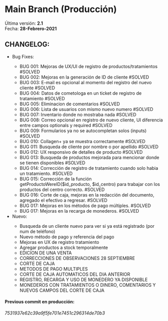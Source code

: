 # Main Branch (Producción)
Última versión: <b>2.1</b><br>
Fecha: <b>28-Febrero-2021</b><br>

<h2>CHANGELOG:</h2>
<ul>
  <li>Bug Fixes:</li>
    <ul>
      <li>BUG 001: Mejoras de UX/UI de registro de productos/tratamientos #SOLVED</li>
      <li>BUG 002: Mejoras en la generación de ID de cliente #SOLVED</li>
      <li>BUG 003: E-mail es opcional al momento del registro del nuevo cliente #SOLVED</li>
      <li>BUG 004: Datos de cometologa en un ticket de registro de tratamiento #SOLVED</li>
      <li>BUG 005: Eliminacion de comentarios #SOLVED</li>
      <li>BUG 006: Lista de usuarios con mismo nuevo numero #SOLVED</li>
      <li>BUG 007: Inventario donde no mostraba nada #SOLVED</li>
      <li>BUG 008: Correo opcional en registro de nuevo cliente, UI diferencia entre campos optionals y required #SOLVED</li>
      <li>BUG 009: Formularios ya no se autocompletan solos (inputs) #SOLVED</li>
      <li>BUG 010: Collagen+ ya se muestra correctamente #SOLVED</li>
      <li>BUG 011: Busqueda de cliente por nombre o por apellido #SOLVED</li>
      <li>BUG 012: UX responsivo de detalles de producto #SOLVED</li>
      <li>BUG 013: Busqueda de productos mejorada para mencionar donde se tienen disponibles #SOLVED</li>
      <li>BUG 014: Corrección de registro de tratamiento cuando solo habia un tratamiento. #SOLVED</li>
      <li>BUG 015: Corrección de la función getProductoWereID($id_producto, $id_centro) para trabajar con los productos del centro correcto. #SOLVED</li>
      <li>BUG 016: Corte de caja, mejoras en la redacción del documento, agregado el efectivo a regresar. #SOLVED</li>
      <li>BUG 017: Mejoras en los métodos de pago múltiples. #SOLVED</li>
      <li>BUG 017: Mejoras en la recarga de monederos. #SOLVED</li>
   </ul>
  <li>Nuevo:</li>
    <ul>
      <li>Busqueda de un cliente nuevo para ver si ya está registrado (por num de teléfono)</li>
      <li>Nuevo método de pago y referencia del pago</li>
      <li>Mejoras en UX de registro tratamiento</li>
      <li>Agregar productos a stock temporalmente</li>
      <li>EDICION DE UNA VENTA</li>
      <li>CORRECCIONES DE OBSERVACIONES 28 SEPTIEMBRE</li>
      <li>CORTE DE CAJA</li>
      <li>METODOS DE PAGO MULTIPLES</li>
      <li>CORTE DE CAJA AUTOMATICOS DEL DIA ANTERIOR</li>
      <li>REGISTRO, RECARGA Y USO DE MONEDERO YA DISPONIBLE</li>
      <li>MONEDEROS CON TRATAMIENTOS O DINERO, COMENTARIOS Y NUEVOS CAMPOS DEL CORTE DE CAJA</li>
   </ul>
 </ul>
 
 
<h4>Previous commit en producción:</h4>
<i>7531937e62c39a9f5fe701e7451c296314de70b3</i>